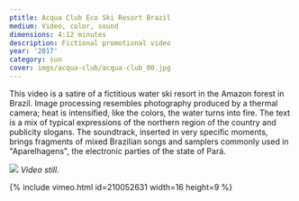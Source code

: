 ```yaml
---
ptitle: Acqua Club Eco Ski Resort Brazil
medium: Video, color, sound
dimensions: 4:12 minutes
description: Fictional promotional video
year: '2017'
category: sun
cover: imgs/acqua-club/acqua-club_00.jpg
---
```

This video is a satire of a fictitious water ski resort in the Amazon forest in Brazil. Image processing resembles photography produced by a thermal camera; heat is intensified, like the colors, the water turns into fire. The text is a mix of typical expressions of the northern region of the country and publicity slogans. The soundtrack, inserted in very specific moments, brings fragments of mixed Brazilian songs and samplers commonly used in "Aparelhagens", the electronic parties of the state of Pará.

![]({{site.baseurl}}/imgs/acqua-club/acqua-club_01.jpg)
_Video still._

{% include vimeo.html id=210052631 width=16 height=9 %}
